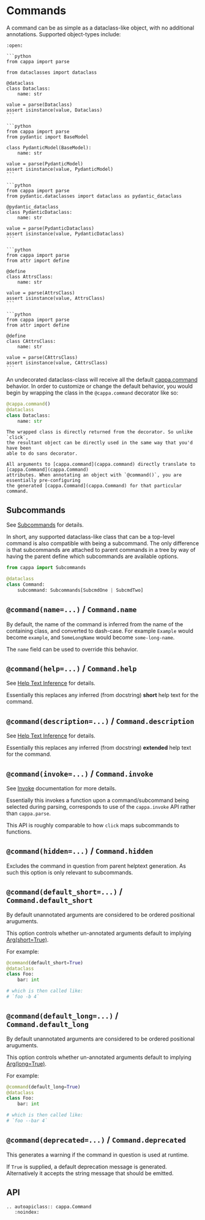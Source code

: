 # Commands

A command can be as simple as a dataclass-like object, with no additional
annotations. Supported object-types include:

````{collapse} dataclasses
:open: 

```python
from cappa import parse

from dataclasses import dataclass

@dataclass
class Dataclass:
    name: str

value = parse(Dataclass)
assert isinstance(value, Dataclass)
```
````

````{collapse} Pydantic models
```python
from cappa import parse
from pydantic import BaseModel

class PydanticModel(BaseModel):
    name: str

value = parse(PydanticModel)
assert isinstance(value, PydanticModel)
```
````

````{collapse} Pydantic dataclasses
```python
from cappa import parse
from pydantic.dataclasses import dataclass as pydantic_dataclass

@pydantic_dataclass
class PydanticDataclass:
    name: str

value = parse(PydanticDataclass)
assert isinstance(value, PydanticDataclass)
```
````

````{collapse} Attrs classes
```python
from cappa import parse
from attr import define

@define
class AttrsClass:
    name: str

value = parse(AttrsClass)
assert isinstance(value, AttrsClass)
```
````

````{collapse} cattrs classes
```python
from cappa import parse
from attr import define

@define
class CAttrsClass:
    name: str

value = parse(CAttrsClass)
assert isinstance(value, CAttrsClass)
```
````

An undecorated dataclass-class will receive all the default [cappa.command](cappa.command)
behavior. In order to customize or change the default behavior, you would
begin by wrapping the class in the `@cappa.command` decorator like so:

```python
@cappa.command()
@dataclass
class Dataclass:
    name: str
```

```{note}
The wrapped class is directly returned from the decorator. So unlike `click`,
the resultant object can be directly used in the same way that you'd have been
able to do sans decorator.
```

```{note}
All arguments to [cappa.command](cappa.command) directly translate to [cappa.Command](cappa.Command)
attributes. When annotating an object with `@command()`, you are essentially pre-configuring
the generated [cappa.Command](cappa.Command) for that particular command.
```

## Subcommands

See [Subcommands](./subcommand.md) for details.

In short, any supported dataclass-like class that can be a top-level command is also
compatible with being a subcommand. The only difference is that subcommands
are attached to parent commands in a tree by way of having the parent define which
subcommands are available options.

```python
from cappa import Subcommands

@dataclass
class Command:
    subcommand: Subcommands[SubcmdOne | SubcmdTwo]
```

## `@command(name=...)` / `Command.name`

By default, the name of the command is inferred from the name of the containing
class, and converted to dash-case. For example `Example` would become `example`,
and `SomeLongName` would become `some-long-name`.

The `name` field can be used to override this behavior.

## `@command(help=...)` / `Command.help`

See [Help Text Inference](./help.md) for details.

Essentially this replaces any inferred (from docstring) **short** help text for the command.

## `@command(description=...)` / `Command.description`

See [Help Text Inference](./help.md) for details.

Essentially this replaces any inferred (from docstring) **extended** help text for the command.

## `@command(invoke=...)` / `Command.invoke`

See [Invoke](./invoke.md) documentation for more details.

Essentially this invokes a function upon a command/subcommand being selected during parsing,
corresponds to use of the `cappa.invoke` API rather than `cappa.parse`.

This API is roughly comparable to how `click` maps subcommands to functions.

## `@command(hidden=...)` / `Command.hidden`

Excludes the command in question from parent helptext generation. As such this
option is only relevant to subcommands.

## `@command(default_short=...)` / `Command.default_short`

By default unannotated arguments are considered to be ordered positional aruguments.

This option controls whether un-annotated arguments default to implying [Arg(short=True)](arg-short).

For example:

```python
@command(default_short=True)
@dataclass
class Foo:
    bar: int

# which is then called like:
# `foo -b 4`
```

## `@command(default_long=...)` / `Command.default_long`

By default unannotated arguments are considered to be ordered positional aruguments.

This option controls whether un-annotated arguments default to implying [Arg(long=True)](arg-long).

For example:

```python
@command(default_long=True)
@dataclass
class Foo:
    bar: int

# which is then called like:
# `foo --bar 4`
```

## `@command(deprecated=...)` / `Command.deprecated`

This generates a warning if the command in question is used at runtime.

If `True` is supplied, a default deprecation message is generated. Alternatively
it accepts the string message that should be emitted.

## API

```{eval-rst}
.. autoapiclass:: cappa.Command
   :noindex:
```
